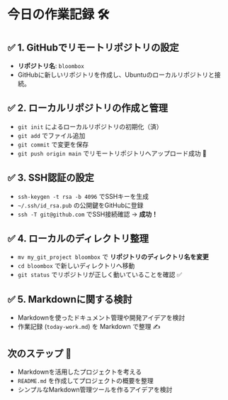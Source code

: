 # 今日の作業記録 🛠️

## ✅ 1. GitHubでリモートリポジトリの設定
- **リポジトリ名**: `bloombox`
- GitHubに新しいリポジトリを作成し、Ubuntuのローカルリポジトリと接続。

## ✅ 2. ローカルリポジトリの作成と管理
- `git init` によるローカルリポジトリの初期化（済）
- `git add` でファイル追加
- `git commit` で変更を保存
- `git push origin main` でリモートリポジトリへアップロード成功 🎉

## ✅ 3. SSH認証の設定
- `ssh-keygen -t rsa -b 4096` でSSHキーを生成
- `~/.ssh/id_rsa.pub` の公開鍵をGitHubに登録
- `ssh -T git@github.com` でSSH接続確認 → **成功！**

## ✅ 4. ローカルのディレクトリ整理
- `mv my_git_project bloombox` で **リポジトリのディレクトリ名を変更**
- `cd bloombox` で新しいディレクトリへ移動
- `git status` でリポジトリが正しく動いていることを確認 ✅

## ✅ 5. Markdownに関する検討
- Markdownを使ったドキュメント管理や開発アイデアを検討
- 作業記録 (`today-work.md`) を Markdown で整理 ✍️

## 次のステップ 🚀
- Markdownを活用したプロジェクトを考える
- `README.md` を作成してプロジェクトの概要を整理
- シンプルなMarkdown管理ツールを作るアイデアを検討
